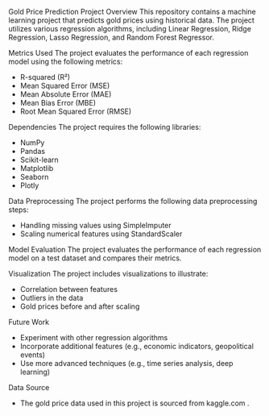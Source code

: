 Gold Price Prediction Project
Overview
This repository contains a machine learning project that predicts gold prices using historical data. The project utilizes various regression algorithms, including Linear Regression, Ridge Regression, Lasso Regression, and Random Forest Regressor.

Metrics Used
The project evaluates the performance of each regression model using the following metrics:

- R-squared (R²)
- Mean Squared Error (MSE)
- Mean Absolute Error (MAE)
- Mean Bias Error (MBE)
- Root Mean Squared Error (RMSE)

Dependencies
The project requires the following libraries:

- NumPy
- Pandas
- Scikit-learn
- Matplotlib
- Seaborn
- Plotly

Data Preprocessing
The project performs the following data preprocessing steps:

- Handling missing values using SimpleImputer
- Scaling numerical features using StandardScaler

Model Evaluation
The project evaluates the performance of each regression model on a test dataset and compares their metrics.

Visualization
The project includes visualizations to illustrate:

- Correlation between features
- Outliers in the data
- Gold prices before and after scaling

Future Work
- Experiment with other regression algorithms
- Incorporate additional features (e.g., economic indicators, geopolitical events)
- Use more advanced techniques (e.g., time series analysis, deep learning)

Data Source
- The gold price data used in this project is sourced from kaggle.com .
